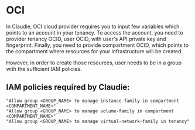 # OCI

In Claudie, OCI cloud provider requires you to input few variables which points to an account in your tenancy. To access the account, you need to provider tenancy OCID, user OCID, with user's API private key and fingerprint. Finally, you need to provide compartment OCID, which points to the compartment where resources for your infrastructure will be created.

However, in order to create those resources, user needs to be in a group with the sufficient IAM policies.

## IAM policies required by Claudie:
```
"Allow group <GROUP_NAME> to manage instance-family in compartment <COMPARTMENT_NAME>"
"Allow group <GROUP_NAME> to manage volume-family in compartment <COMPARTMENT_NAME>"
"Allow group <GROUP_NAME> to manage virtual-network-family in tenancy"
```